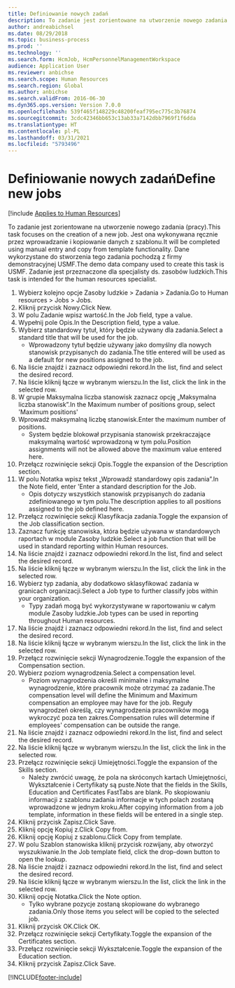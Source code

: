 ```yaml
---
title: Definiowanie nowych zadań
description: To zadanie jest zorientowane na utworzenie nowego zadania (pracy).
author: andreabichsel
ms.date: 08/29/2018
ms.topic: business-process
ms.prod: ''
ms.technology: ''
ms.search.form: HcmJob, HcmPersonnelManagementWorkspace
audience: Application User
ms.reviewer: anbichse
ms.search.scope: Human Resources
ms.search.region: Global
ms.author: anbichse
ms.search.validFrom: 2016-06-30
ms.dyn365.ops.version: Version 7.0.0
ms.openlocfilehash: 539f465f148229c48200feaf795ec775c3b76874
ms.sourcegitcommit: 3cdc42346bb653c13ab33a7142dbb7969f1f6dda
ms.translationtype: HT
ms.contentlocale: pl-PL
ms.lasthandoff: 03/31/2021
ms.locfileid: "5793496"
---
```

# <a name="define-new-jobs"></a><span data-ttu-id="bfbe8-103">Definiowanie nowych zadań</span><span class="sxs-lookup"><span data-stu-id="bfbe8-103">Define new jobs</span></span>

[!include [Applies to Human Resources](../includes/applies-to-hr.md)]



<span data-ttu-id="bfbe8-104">To zadanie jest zorientowane na utworzenie nowego zadania (pracy).</span><span class="sxs-lookup"><span data-stu-id="bfbe8-104">This task focuses on the creation of a new job.</span></span> <span data-ttu-id="bfbe8-105">Jest ona wykonywana ręcznie przez wprowadzanie i kopiowanie danych z szablonu.</span><span class="sxs-lookup"><span data-stu-id="bfbe8-105">It will be completed using manual entry and copy from template functionality.</span></span> <span data-ttu-id="bfbe8-106">Dane wykorzystane do stworzenia tego zadania pochodzą z firmy demonstracyjnej USMF.</span><span class="sxs-lookup"><span data-stu-id="bfbe8-106">The demo data company used to create this task is USMF.</span></span> <span data-ttu-id="bfbe8-107">Zadanie jest przeznaczone dla specjalisty ds. zasobów ludzkich.</span><span class="sxs-lookup"><span data-stu-id="bfbe8-107">This task is intended for the human resources specialist.</span></span>

1. <span data-ttu-id="bfbe8-108">Wybierz kolejno opcje Zasoby ludzkie > Zadania > Zadania.</span><span class="sxs-lookup"><span data-stu-id="bfbe8-108">Go to Human resources > Jobs > Jobs.</span></span>
2. <span data-ttu-id="bfbe8-109">Kliknij przycisk Nowy.</span><span class="sxs-lookup"><span data-stu-id="bfbe8-109">Click New.</span></span>
3. <span data-ttu-id="bfbe8-110">W polu Zadanie wpisz wartość.</span><span class="sxs-lookup"><span data-stu-id="bfbe8-110">In the Job field, type a value.</span></span>
4. <span data-ttu-id="bfbe8-111">Wypełnij pole Opis.</span><span class="sxs-lookup"><span data-stu-id="bfbe8-111">In the Description field, type a value.</span></span>
5. <span data-ttu-id="bfbe8-112">Wybierz standardowy tytuł, który będzie używany dla zadania.</span><span class="sxs-lookup"><span data-stu-id="bfbe8-112">Select a standard title that will be used for the job.</span></span> 
    * <span data-ttu-id="bfbe8-113">Wprowadzony tytuł będzie używany jako domyślny dla nowych stanowisk przypisanych do zadania.</span><span class="sxs-lookup"><span data-stu-id="bfbe8-113">The title entered will be used as a default for new positions assigned to the job.</span></span>  
6. <span data-ttu-id="bfbe8-114">Na liście znajdź i zaznacz odpowiedni rekord.</span><span class="sxs-lookup"><span data-stu-id="bfbe8-114">In the list, find and select the desired record.</span></span>
7. <span data-ttu-id="bfbe8-115">Na liście kliknij łącze w wybranym wierszu.</span><span class="sxs-lookup"><span data-stu-id="bfbe8-115">In the list, click the link in the selected row.</span></span>
8. <span data-ttu-id="bfbe8-116">W grupie Maksymalna liczba stanowisk zaznacz opcję „Maksymalna liczba stanowisk”.</span><span class="sxs-lookup"><span data-stu-id="bfbe8-116">In the Maximum number of positions group, select 'Maximum positions'</span></span>
9. <span data-ttu-id="bfbe8-117">Wprowadź maksymalną liczbę stanowisk.</span><span class="sxs-lookup"><span data-stu-id="bfbe8-117">Enter the maximum number of positions.</span></span> 
    * <span data-ttu-id="bfbe8-118">System będzie blokował przypisania stanowisk przekraczające maksymalną wartość wprowadzoną w tym polu.</span><span class="sxs-lookup"><span data-stu-id="bfbe8-118">Position assignments will not be allowed above the maximum value entered here.</span></span>  
10. <span data-ttu-id="bfbe8-119">Przełącz rozwinięcie sekcji Opis.</span><span class="sxs-lookup"><span data-stu-id="bfbe8-119">Toggle the expansion of the Description section.</span></span>
11. <span data-ttu-id="bfbe8-120">W polu Notatka wpisz tekst „Wprowadź standardowy opis zadania”.</span><span class="sxs-lookup"><span data-stu-id="bfbe8-120">In the Note field, enter 'Enter a standard description for the Job.</span></span>
    * <span data-ttu-id="bfbe8-121">Opis dotyczy wszystkich stanowisk przypisanych do zadania zdefiniowanego w tym polu.</span><span class="sxs-lookup"><span data-stu-id="bfbe8-121">The description applies to all positions assigned to the job defined here.</span></span>  
12. <span data-ttu-id="bfbe8-122">Przełącz rozwinięcie sekcji Klasyfikacja zadania.</span><span class="sxs-lookup"><span data-stu-id="bfbe8-122">Toggle the expansion of the Job classification section.</span></span>
13. <span data-ttu-id="bfbe8-123">Zaznacz funkcję stanowiska, która będzie używana w standardowych raportach w module Zasoby ludzkie.</span><span class="sxs-lookup"><span data-stu-id="bfbe8-123">Select a job function that will be used in standard reporting within Human resources.</span></span>
14. <span data-ttu-id="bfbe8-124">Na liście znajdź i zaznacz odpowiedni rekord.</span><span class="sxs-lookup"><span data-stu-id="bfbe8-124">In the list, find and select the desired record.</span></span>
15. <span data-ttu-id="bfbe8-125">Na liście kliknij łącze w wybranym wierszu.</span><span class="sxs-lookup"><span data-stu-id="bfbe8-125">In the list, click the link in the selected row.</span></span>
16. <span data-ttu-id="bfbe8-126">Wybierz typ zadania, aby dodatkowo sklasyfikować zadania w granicach organizacji.</span><span class="sxs-lookup"><span data-stu-id="bfbe8-126">Select a Job type to further classify jobs within your organization.</span></span> 
    * <span data-ttu-id="bfbe8-127">Typy zadań mogą być wykorzystywane w raportowaniu w całym module Zasoby ludzkie.</span><span class="sxs-lookup"><span data-stu-id="bfbe8-127">Job types can be used in reporting throughout Human resources.</span></span>  
17. <span data-ttu-id="bfbe8-128">Na liście znajdź i zaznacz odpowiedni rekord.</span><span class="sxs-lookup"><span data-stu-id="bfbe8-128">In the list, find and select the desired record.</span></span>
18. <span data-ttu-id="bfbe8-129">Na liście kliknij łącze w wybranym wierszu.</span><span class="sxs-lookup"><span data-stu-id="bfbe8-129">In the list, click the link in the selected row.</span></span>
19. <span data-ttu-id="bfbe8-130">Przełącz rozwinięcie sekcji Wynagrodzenie.</span><span class="sxs-lookup"><span data-stu-id="bfbe8-130">Toggle the expansion of the Compensation section.</span></span>
20. <span data-ttu-id="bfbe8-131">Wybierz poziom wynagrodzenia.</span><span class="sxs-lookup"><span data-stu-id="bfbe8-131">Select a compensation level.</span></span>
    * <span data-ttu-id="bfbe8-132">Poziom wynagrodzenia określi minimalne i maksymalne wynagrodzenie, które pracownik może otrzymać za zadanie.</span><span class="sxs-lookup"><span data-stu-id="bfbe8-132">The compensation level will define the Minimum and Maximum compensation an employee may have for the job.</span></span> <span data-ttu-id="bfbe8-133">Reguły wynagrodzeń określą, czy wynagrodzenia pracowników mogą wykroczyć poza ten zakres.</span><span class="sxs-lookup"><span data-stu-id="bfbe8-133">Compensation rules will determine if employees' compensation can be outside the range.</span></span>  
21. <span data-ttu-id="bfbe8-134">Na liście znajdź i zaznacz odpowiedni rekord.</span><span class="sxs-lookup"><span data-stu-id="bfbe8-134">In the list, find and select the desired record.</span></span>
22. <span data-ttu-id="bfbe8-135">Na liście kliknij łącze w wybranym wierszu.</span><span class="sxs-lookup"><span data-stu-id="bfbe8-135">In the list, click the link in the selected row.</span></span>
23. <span data-ttu-id="bfbe8-136">Przełącz rozwinięcie sekcji Umiejętności.</span><span class="sxs-lookup"><span data-stu-id="bfbe8-136">Toggle the expansion of the Skills section.</span></span>
    * <span data-ttu-id="bfbe8-137">Należy zwrócić uwagę, że pola na skróconych kartach Umiejętności, Wykształcenie i Certyfikaty są puste.</span><span class="sxs-lookup"><span data-stu-id="bfbe8-137">Note that the fields in the Skills, Education and Certificates FastTabs are blank.</span></span> <span data-ttu-id="bfbe8-138">Po skopiowaniu informacji z szablonu zadania informacje w tych polach zostaną wprowadzone w jednym kroku.</span><span class="sxs-lookup"><span data-stu-id="bfbe8-138">After copying information from a job template, information in these fields will be entered in a single step.</span></span>   
24. <span data-ttu-id="bfbe8-139">Kliknij przycisk Zapisz.</span><span class="sxs-lookup"><span data-stu-id="bfbe8-139">Click Save.</span></span>
25. <span data-ttu-id="bfbe8-140">Kliknij opcję Kopiuj z.</span><span class="sxs-lookup"><span data-stu-id="bfbe8-140">Click Copy from.</span></span>
26. <span data-ttu-id="bfbe8-141">Kliknij opcję Kopiuj z szablonu.</span><span class="sxs-lookup"><span data-stu-id="bfbe8-141">Click Copy from template.</span></span>
27. <span data-ttu-id="bfbe8-142">W polu Szablon stanowiska kliknij przycisk rozwijany, aby otworzyć wyszukiwanie.</span><span class="sxs-lookup"><span data-stu-id="bfbe8-142">In the Job template field, click the drop-down button to open the lookup.</span></span>
28. <span data-ttu-id="bfbe8-143">Na liście znajdź i zaznacz odpowiedni rekord.</span><span class="sxs-lookup"><span data-stu-id="bfbe8-143">In the list, find and select the desired record.</span></span>
29. <span data-ttu-id="bfbe8-144">Na liście kliknij łącze w wybranym wierszu.</span><span class="sxs-lookup"><span data-stu-id="bfbe8-144">In the list, click the link in the selected row.</span></span>
30. <span data-ttu-id="bfbe8-145">Kliknij opcję Notatka.</span><span class="sxs-lookup"><span data-stu-id="bfbe8-145">Click the Note option.</span></span>
    * <span data-ttu-id="bfbe8-146">Tylko wybrane pozycje zostaną skopiowane do wybranego zadania.</span><span class="sxs-lookup"><span data-stu-id="bfbe8-146">Only those items you select will be copied to the selected job.</span></span>    
31. <span data-ttu-id="bfbe8-147">Kliknij przycisk OK.</span><span class="sxs-lookup"><span data-stu-id="bfbe8-147">Click OK.</span></span>
32. <span data-ttu-id="bfbe8-148">Przełącz rozwinięcie sekcji Certyfikaty.</span><span class="sxs-lookup"><span data-stu-id="bfbe8-148">Toggle the expansion of the Certificates section.</span></span>
33. <span data-ttu-id="bfbe8-149">Przełącz rozwinięcie sekcji Wykształcenie.</span><span class="sxs-lookup"><span data-stu-id="bfbe8-149">Toggle the expansion of the Education section.</span></span>
34. <span data-ttu-id="bfbe8-150">Kliknij przycisk Zapisz.</span><span class="sxs-lookup"><span data-stu-id="bfbe8-150">Click Save.</span></span>



[!INCLUDE[footer-include](../includes/footer-banner.md)]